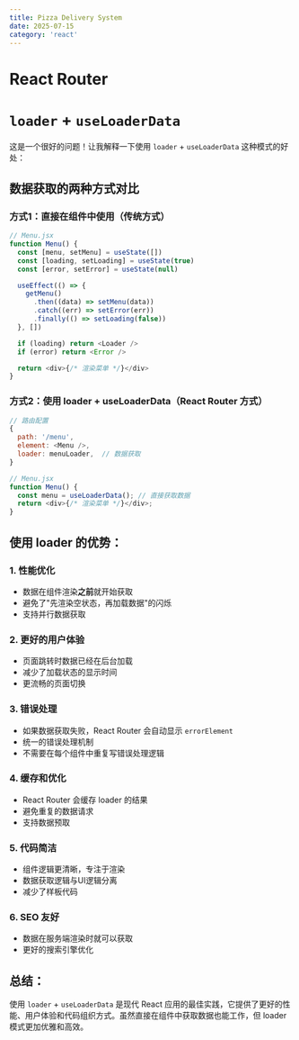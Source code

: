 ```yaml
---
title: Pizza Delivery System
date: 2025-07-15
category: 'react'
---
```


# React Router

# `loader` + `useLoaderData`

这是一个很好的问题！让我解释一下使用 `loader` + `useLoaderData` 这种模式的好处：

## 数据获取的两种方式对比

### 方式1：直接在组件中使用（传统方式）

```javascript
// Menu.jsx
function Menu() {
  const [menu, setMenu] = useState([])
  const [loading, setLoading] = useState(true)
  const [error, setError] = useState(null)

  useEffect(() => {
    getMenu()
      .then((data) => setMenu(data))
      .catch((err) => setError(err))
      .finally(() => setLoading(false))
  }, [])

  if (loading) return <Loader />
  if (error) return <Error />

  return <div>{/* 渲染菜单 */}</div>
}
```

### 方式2：使用 loader + useLoaderData（React Router 方式）

```javascript
// 路由配置
{
  path: '/menu',
  element: <Menu />,
  loader: menuLoader,  // 数据获取
}

// Menu.jsx
function Menu() {
  const menu = useLoaderData(); // 直接获取数据
  return <div>{/* 渲染菜单 */}</div>;
}
```

## 使用 loader 的优势：

### 1. **性能优化**

- 数据在组件渲染**之前**就开始获取
- 避免了"先渲染空状态，再加载数据"的闪烁
- 支持并行数据获取

### 2. **更好的用户体验**

- 页面跳转时数据已经在后台加载
- 减少了加载状态的显示时间
- 更流畅的页面切换

### 3. **错误处理**

- 如果数据获取失败，React Router 会自动显示 `errorElement`
- 统一的错误处理机制
- 不需要在每个组件中重复写错误处理逻辑

### 4. **缓存和优化**

- React Router 会缓存 loader 的结果
- 避免重复的数据请求
- 支持数据预取

### 5. **代码简洁**

- 组件逻辑更清晰，专注于渲染
- 数据获取逻辑与UI逻辑分离
- 减少了样板代码

### 6. **SEO 友好**

- 数据在服务端渲染时就可以获取
- 更好的搜索引擎优化

## 总结：

使用 `loader` + `useLoaderData` 是现代 React 应用的最佳实践，它提供了更好的性能、用户体验和代码组织方式。虽然直接在组件中获取数据也能工作，但 loader 模式更加优雅和高效。
